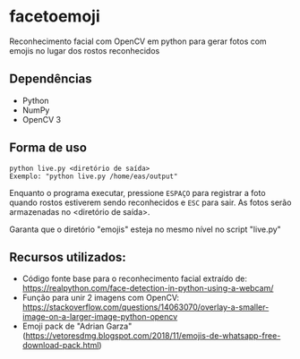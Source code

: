# facetoemoji
Reconhecimento facial com OpenCV em python para gerar fotos com emojis no lugar dos rostos reconhecidos

## Dependências
* Python
* NumPy
* OpenCV 3

## Forma de uso
```
python live.py <diretório de saída>
Exemplo: "python live.py /home/eas/output"
```

Enquanto o programa executar, pressione `ESPAÇO` para registrar a foto quando rostos estiverem sendo reconhecidos e `ESC` para sair.
As fotos serão armazenadas no <diretório de saída>.

Garanta que o diretório "emojis" esteja no mesmo nível no script "live.py"

## Recursos utilizados:
* Código fonte base para o reconhecimento facial extraído de: https://realpython.com/face-detection-in-python-using-a-webcam/
* Função para unir 2 imagens com OpenCV: https://stackoverflow.com/questions/14063070/overlay-a-smaller-image-on-a-larger-image-python-opencv
* Emoji pack de "Adrian Garza" (https://vetoresdmg.blogspot.com/2018/11/emojis-de-whatsapp-free-download-pack.html)

